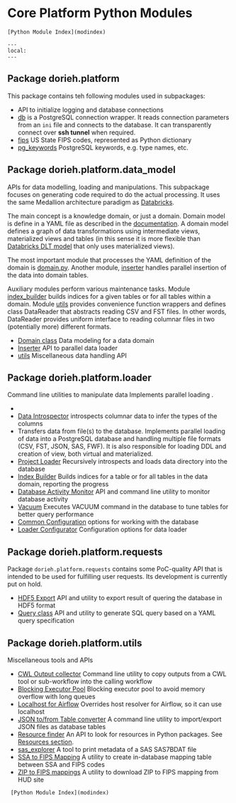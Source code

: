 # Core Platform Python Modules 

```{seealso}
[Python Module Index](modindex)
```

```{contents}
---
local:
---
```


## Package dorieh.platform

This package contains teh following modules used in subpackages:

* [](members/platform.rst) API to initialize logging and database connections
* [db](members/db.rst) is a PostgreSQL
  connection wrapper. It reads connection parameters from
  an `ini` file and connects to the database. It can
  transparently connect over **ssh tunnel** when required.
* [fips](members/fips.rst) US State FIPS codes, represented as Python dictionary
* [pg_keywords](members/pg_keywords.rst) PostgreSQL keywords, e.g.
  type names, etc.

## Package dorieh.platform.data_model
                                         
APIs for data modelling, loading and manipulations.
This subpackage focuses on generating code required to do the
actual processing. It uses the same Medallion architecture paradigm
as [Databricks](https://www.databricks.com/glossary/medallion-architecture).

The main concept is a knowledge domain, or
just a domain. Domain model is define in a YAML file as
described in the [documentation](Datamodels). A domain model
defines a graph of data transformations using intermediate
views, materialized views and tables (in this sense it 
is more flexible than 
[Databricks DLT model](https://www.databricks.com/product/delta-live-tables) 
that only uses materialized views).


The most important
module that processes the YAML definition of the domain
is [domain.py](members/domain). Another
module, [inserter](members/inserter)
handles parallel insertion of the data into domain tables.

Auxiliary modules perform various maintenance tasks.
Module [index_builder](members/index_builder)
builds indices for a given tables or for all
tables within a domain.
Module [utils](members/utils)
provides convenience function wrappers and defines
class DataReader that abstracts reading CSV and FST files.
In other words, DataReader provides uniform interface
to reading columnar files in two (potentially more)
different formats.


* [Domain class](members/domain.rst) Data modeling for a data domain
* [Inserter](members/inserter) API to parallel data loader
* [utils](members/utils) Miscellaneous data handling API

## Package dorieh.platform.loader
         
Command line utilities to manipulate data
Implements parallel loading .


* [](members/loader.rst)
* [Data Introspector](members/introspector) introspects columnar data to 
  infer the types of the columns
* [](members/data_loader.rst) Transfers data from file(s) to the database.
    Implements parallel loading of data into a PostgreSQL database and handling multiple file formats
    (CSV, FST, JSON, SAS, FWF). It is also responsible for loading DDL and creation of view,
    both virtual and materialized.
* [Project Loader](members/project_loader.rst) Recursively introspects and loads 
    data directory into the database
* [Index Builder](members/index_builder) Builds indices for a table or for all 
    tables in the data domain, reporting the progress
* [Database Activity Monitor](members/monitor) API and command line utility
    to monitor database activity
* [Vacuum](members/vacuum) Executes VACUUM command in the database to tune
    tables for better query performance
* [Common Configuration](members/common) options
    for working with the database
* [Loader Configurator](members/loader_config) Configuration options
    for data loader


## Package dorieh.platform.requests

Package `dorieh.platform.requests` 
contains some PoC-quality API that is
intended to be used for fulfilling user requests. Its
development is currently put on hold.


* [HDF5 Export](members/hdf5_export.rst) API and utility to export result 
    of quering the database in HDF5 format
* [Query class](members/query) API and utility to generate SQL query 
    based on a YAML query specification

## Package dorieh.platform.utils

Miscellaneous tools and APIs

* [CWL Output collector](members/cwl_collect_outputs) Command line 
    utility to copy outputs from a CWL tool or sub-workflow into 
    the calling workflow
* [Blocking Executor Pool](members/executors) Blocking executor pool to 
    avoid memory overflow with long queues
* [Localhost for Airflow](members/net) Overrides host resolver for Airflow, so
    it can use localhost
* [JSON to/from Table converter](members/pg_json_dump) A command line utility 
    to import/export JSON files as database tables
* [Resource finder](members/resources) An API to look for resources
    in Python packages. See [Resources section](platform.md#resources).
* [sas_explorer](members/sas_explorer) A tool to print metadata of a SAS 
    SAS7BDAT file
* [SSA to FIPS Mapping](members/ssa2fips) A utility to create in-database 
    mapping table between SSA and FIPS codes 
* [ZIP to FIPS mappings](members/zip2fips) A utility to download ZIP to 
    FIPS mapping from HUD site

```{seealso}
 [Python Module Index](modindex)
```
 